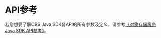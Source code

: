 # API参考<a name="ZH-CN_TOPIC_0165670589"></a>

若您想要了解OBS Java SDK各API的所有参数及定义，请参考[《对象存储服务Java SDK API参考》](https://obssdk.obs.cn-north-1.myhuaweicloud.com/apidoc/cn/java/index.html)。

